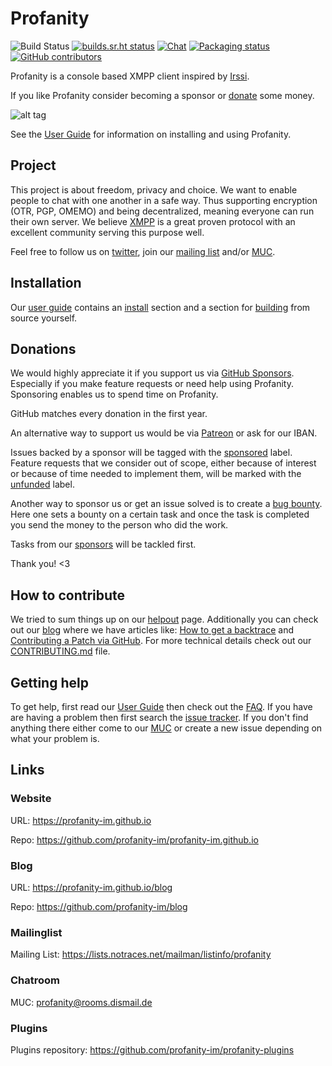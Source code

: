 # Profanity
![Build Status](https://github.com/profanity-im/profanity/workflows/CI/badge.svg) [![builds.sr.ht status](https://builds.sr.ht/~wstrm/profanity.svg)](https://builds.sr.ht/~wstrm/profanity?) [![Chat](https://inverse.chat/badge.svg?room=profanity@rooms.dismail.de)](https://conversations.im/j/profanity@rooms.dismail.de) [![Packaging status](https://repology.org/badge/tiny-repos/profanity.svg)](https://repology.org/project/profanity/versions) [![GitHub contributors](https://img.shields.io/github/contributors/profanity-im/profanity.svg)](https://github.com/profanity-im/profanity/graphs/contributors/)

Profanity is a console based XMPP client inspired by [Irssi](http://www.irssi.org/).

If you like Profanity consider becoming a sponsor or [donate](https://profanity-im.github.io/donate.html) some money.

![alt tag](https://profanity-im.github.io/images/prof-2.png)

See the [User Guide](https://profanity-im.github.io/userguide.html) for information on installing and using Profanity.

## Project
This project is about freedom, privacy and choice. We want to enable people to chat with one another in a safe way. Thus supporting encryption (OTR, PGP, OMEMO) and being decentralized, meaning everyone can run their own server. We believe [XMPP](https://xmpp.org/) is a great proven protocol with an excellent community serving this purpose well.

Feel free to follow us on [twitter](https://twitter.com/profanityim), join our [mailing list](https://lists.notraces.net/mailman/listinfo/profanity) and/or [MUC](xmpp:profanity@rooms.dismail.de?join).

## Installation
Our [user guide](https://profanity-im.github.io/userguide.html) contains an [install](https://profanity-im.github.io/guide/latest/install.html) section and a section for [building](https://profanity-im.github.io/guide/latest/build.html) from source yourself.

## Donations
We would highly appreciate it if you support us via [GitHub Sponsors](https://github.com/sponsors/jubalh/). Especially if you make feature requests or need help using Profanity.
Sponsoring enables us to spend time on Profanity.

GitHub matches every donation in the first year.

An alternative way to support us would be via [Patreon](https://www.patreon.com/jubalh) or ask for our IBAN.

Issues backed by a sponsor will be tagged with the [sponsored](https://github.com/profanity-im/profanity/issues?q=label%3Asponsored+) label.
Feature requests that we consider out of scope, either because of interest or because of time needed to implement them, will be marked with the [unfunded](https://github.com/profanity-im/profanity/issues?q=label%3Aunfunded) label.

Another way to sponsor us or get an issue solved is to create a [bug bounty](https://www.bountysource.com/teams/profanity/issues).
Here one sets a bounty on a certain task and once the task is completed you send the money to the person who did the work.

Tasks from our [sponsors](SPONSORS.md) will be tackled first.

Thank you! <3

## How to contribute
We tried to sum things up on our [helpout](https://profanity-im.github.io/helpout.html) page.
Additionally you can check out our [blog](https://profanity-im.github.io/blog/) where we have articles like:
[How to get a backtrace](https://profanity-im.github.io/blog/post/how-to-get-a-backtrace/) and [Contributing a Patch via GitHub](https://profanity-im.github.io/blog/post/contributing-a-patch-via-github/).
For more technical details check out our [CONTRIBUTING.md](CONTRIBUTING.md) file.

## Getting help
To get help, first read our [User Guide](https://profanity-im.github.io/userguide.html) then check out the [FAQ](https://profanity-im.github.io/faq.html).
If you have are having a problem then first search the [issue tracker](https://github.com/profanity-im/profanity/issues).
If you don't find anything there either come to our [MUC](xmpp:profanity@rooms.dismail.de?join) or create a new issue depending on what your problem is.

## Links

### Website
URL: https://profanity-im.github.io

Repo: https://github.com/profanity-im/profanity-im.github.io

### Blog
URL: https://profanity-im.github.io/blog

Repo: https://github.com/profanity-im/blog

### Mailinglist 
Mailing List: https://lists.notraces.net/mailman/listinfo/profanity

### Chatroom
MUC: profanity@rooms.dismail.de

### Plugins
Plugins repository: https://github.com/profanity-im/profanity-plugins
